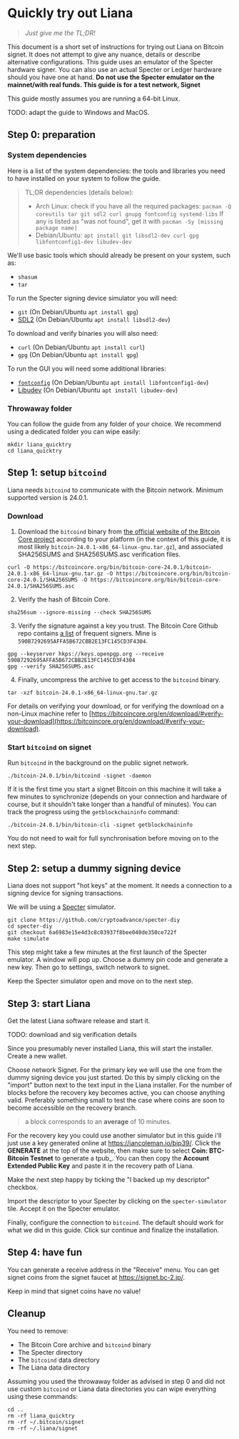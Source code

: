 # Quickly try out Liana

> *Just give me the TL;DR!*

This document is a short set of instructions for trying out Liana on Bitcoin signet. It does not attempt to
give any nuance, details or describe alternative configurations.
This guide uses an emulator of the Specter hardware signer. You can also use an actual Specter or Ledger hardware should you have one at hand.
**Do not use the Specter emulator on the mainnet/with real funds. This guide is for a test network, Signet**

This guide mostly assumes you are running a 64-bit Linux.

TODO: adapt the guide to Windows and MacOS.


## Step 0: preparation

### System dependencies

Here is a list of the system dependencies: the tools and libraries you need to have installed on
your system to follow the guide.

> TL;DR dependencies (details below):
> - Arch Linux: check if you have all the required packages: `pacman -Q coreutils tar git sdl2 curl gnupg fontconfig systemd-libs`
> If any is listed as "was not found", get it with `pacman -Sy [missing package name]`
> - Debian/Ubuntu: `apt install git libsdl2-dev curl gpg libfontconfig1-dev libudev-dev`

We'll use basic tools which should already be present on your system, such as:
- `shasum`
- `tar`

To run the Specter signing device simulator you will need:
- `git` (On Debian/Ubuntu `apt install gpg`)
- [SDL2](https://wiki.libsdl.org/SDL2/FrontPage) (On Debian/Ubuntu `apt install libsdl2-dev`)

To download and verify binaries you will also need:
- `curl` (On Debian/Ubuntu `apt install curl`)
- `gpg` (On Debian/Ubuntu `apt install gpg`)

To run the GUI you will need some additional libraries:
- [`fontconfig`](https://www.freedesktop.org/wiki/Software/fontconfig/) (On Debian/Ubuntu `apt install libfontconfig1-dev`)
- [Libudev](https://www.freedesktop.org/software/systemd/man/libudev.html) (On Debian/Ubuntu `apt install libudev-dev`)

### Throwaway folder

You can follow the guide from any folder of your choice. We recommend using a dedicated folder you
can wipe easily:
```
mkdir liana_quicktry
cd liana_quicktry
```


## Step 1: setup `bitcoind`

Liana needs `bitcoind` to communicate with the Bitcoin network. Minimum supported version is 24.0.1.

### Download

1. Download the `bitcoind` binary from [the official website of the Bitcoin Core
project](https://bitcoincore.org/bin/bitcoin-core-24.0.1/) according to your platform (in the context
of this guide, it is most likely `bitcoin-24.0.1-x86_64-linux-gnu.tar.gz`), and associated SHA256SUMS and SHA256SUMS.asc verification files.
```
curl -O https://bitcoincore.org/bin/bitcoin-core-24.0.1/bitcoin-24.0.1-x86_64-linux-gnu.tar.gz -O https://bitcoincore.org/bin/bitcoin-core-24.0.1/SHA256SUMS -O https://bitcoincore.org/bin/bitcoin-core-24.0.1/SHA256SUMS.asc
```

2. Verify the hash of Bitcoin Core.
```
sha256sum --ignore-missing --check SHA256SUMS
```

3. Verify the signature against a key you trust. The Bitcoin Core Github repo contains [a
list](https://github.com/bitcoin/bitcoin/blob/master/contrib/builder-keys/keys.txt) of frequent
signers. Mine is `590B7292695AFFA5B672CBB2E13FC145CD3F4304`.
```
gpg --keyserver hkps://keys.openpgp.org --receive 590B7292695AFFA5B672CBB2E13FC145CD3F4304
gpg --verify SHA256SUMS.asc
```

4. Finally, uncompress the archive to get access to the `bitcoind` binary.
```
tar -xzf bitcoin-24.0.1-x86_64-linux-gnu.tar.gz
```

For details on verifying your download, or for verifying the download on a non-Linux machine refer
to
[https://bitcoincore.org/en/download/#verify-your-download](https://bitcoincore.org/en/download/#verify-your-download).

### Start `bitcoind` on signet

Run `bitcoind` in the background on the public signet network.
```
./bitcoin-24.0.1/bin/bitcoind -signet -daemon
```

If it is the first time you start a signet Bitcoin on this machine it will take a few minutes to
synchronize (depends on your connection and hardware of course, but it shouldn't take longer than a
handful of minutes). You can track the progress using the `getblockchaininfo` command:
```
./bitcoin-24.0.1/bin/bitcoin-cli -signet getblockchaininfo
```

You do not need to wait for full synchronisation before moving on to the next step.


## Step 2: setup a dummy signing device

Liana does not support "hot keys" at the moment. It needs a connection to a signing device for
signing transactions.

We will be using a [Specter](https://github.com/cryptoadvance/specter-diy) simulator.

```
git clone https://github.com/cryptoadvance/specter-diy
cd specter-diy
git checkout 6a6983e15e4d3c8c03937f8bee040de350ce722f
make simulate
```

This step might take a few minutes at the first launch of the Specter emulator.
A window will pop up. Choose a dummy pin code and generate a new key. Then go to settings, switch
network to signet.

Keep the Specter simulator open and move on to the next step.


## Step 3: start Liana

Get the latest Liana software release and start it.

TODO: download and sig verification details

Since you presumably never installed Liana, this will start the installer. Create a new wallet.

Choose network Signet. For the primary key we will use the one from the dummy signing device you just started. Do this by simply clicking on the "import" button next to the text input in the Liana installer. For the number of blocks before the recovery key becomes active, you
can choose anything valid. Preferably something small to test the case where coins are soon to
become accessible on the recovery branch.
> a block corresponds to an **average** of 10 minutes.

For the recovery key you could use another simulator but in this guide i'll just use a key generated online at https://iancoleman.io/bip39/. Click the **GENERATE** at the top of the website, then make sure to select **Coin: BTC-Bitcoin Testnet** to generate a tpub_. You can then copy the **Account Extended Public Key** and paste it in the recovery path of Liana.

Make the next step happy by ticking the "I backed up my descriptor" checkbox.

Import the descriptor to your Specter by clicking on the `specter-simulator` tile. Accept it on the Specter emulator.

Finally, configure the connection to `bitcoind`. The default should work for what we did in this
guide. Click sur continue and finalize the installation.


## Step 4: have fun

You can generate a receive address in the "Receive" menu. You can get signet coins from the signet
faucet at https://signet.bc-2.jp/.

Keep in mind that signet coins have no value!


## Cleanup

You need to remove:
- The Bitcoin Core archive and `bitcoind` binary
- The Specter directory
- The `bitcoind` data directory
- The Liana data directory

Assuming you used the throwaway folder as advised in step 0 and did not use custom `bitcoind` or
Liana data directories you can wipe everything using these commands:
```
cd ..
rm -rf liana_quicktry
rm -rf ~/.bitcoin/signet
rm -rf ~/.liana/signet
```
